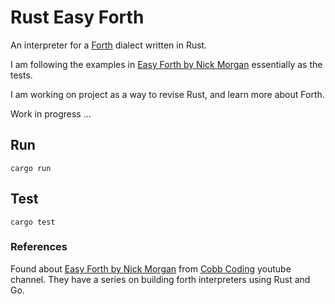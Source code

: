 # Rust Easy Forth

An interpreter for a [Forth](https://en.wikipedia.org/wiki/Forth_(programming_language)) dialect written in Rust.

I am following the examples in [Easy Forth by Nick Morgan](https://skilldrick.github.io/easyforth/) 
essentially as the tests.

I am working on project as a way to revise Rust, and learn more about Forth.

Work in progress ...

## Run

``` shell
cargo run
```

## Test

``` shell
cargo test
```

### References

Found about [Easy Forth by Nick Morgan](https://skilldrick.github.io/easyforth/) from [Cobb Coding](https://www.youtube.com/@cobbcoding/featured) youtube channel. 
They have a series on building forth interpreters using Rust and Go.

